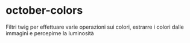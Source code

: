 # october-colors
Filtri twig per effettuare varie operazioni sui colori, estrarre i colori dalle immagini e percepirne la luminosità
